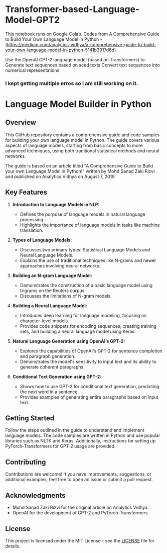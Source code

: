 # Transformer-based-Language-Model-GPT2

This notebook runs on Google Colab.
Codes from A Comprehensive Guide to Build Your Own Language Model in Python - (https://medium.com/analytics-vidhya/a-comprehensive-guide-to-build-your-own-language-model-in-python-5141b3917d6d)

Use the OpenAI GPT-2 language model (based on Transformers) to:
Generate text sequences based on seed texts
Convert text sequences into numerical representations

### I kept getting multiple erros so I am still working on it.

# Language Model Builder in Python

## Overview

This GitHub repository contains a comprehensive guide and code samples for building your own language model in Python. The guide covers various aspects of language models, starting from basic concepts to more advanced techniques, using both traditional statistical methods and neural networks.

The guide is based on an article titled "A Comprehensive Guide to Build your own Language Model in Python!" written by Mohd Sanad Zaki Rizvi and published on Analytics Vidhya on August 7, 2019.

## Key Features

1. **Introduction to Language Models in NLP:**
   - Defines the purpose of language models in natural language processing.
   - Highlights the importance of language models in tasks like machine translation.

2. **Types of Language Models:**
   - Discusses two primary types: Statistical Language Models and Neural Language Models.
   - Explains the use of traditional techniques like N-grams and newer approaches involving neural networks.

3. **Building an N-gram Language Model:**
   - Demonstrates the construction of a basic language model using trigrams on the Reuters corpus.
   - Discusses the limitations of N-gram models.

4. **Building a Neural Language Model:**
   - Introduces deep learning for language modeling, focusing on character-level models.
   - Provides code snippets for encoding sequences, creating training sets, and building a neural language model using Keras.

5. **Natural Language Generation using OpenAI’s GPT-2:**
   - Explores the capabilities of OpenAI's GPT-2 for sentence completion and paragraph generation.
   - Demonstrates the model's sensitivity to input text and its ability to generate coherent paragraphs.

6. **Conditional Text Generation using GPT-2:**
   - Shows how to use GPT-2 for conditional text generation, predicting the next word in a sentence.
   - Provides examples of generating entire paragraphs based on input text.

## Getting Started

Follow the steps outlined in the guide to understand and implement language models. The code samples are written in Python and use popular libraries such as NLTK and Keras. Additionally, instructions for setting up PyTorch-Transformers for GPT-2 usage are provided.

## Contributing

Contributions are welcome! If you have improvements, suggestions, or additional examples, feel free to open an issue or submit a pull request.

## Acknowledgments

- Mohd Sanad Zaki Rizvi for the original article on Analytics Vidhya.
- OpenAI for the development of GPT-2 and PyTorch-Transformers.

## License

This project is licensed under the MIT License - see the [LICENSE](LICENSE) file for details.
